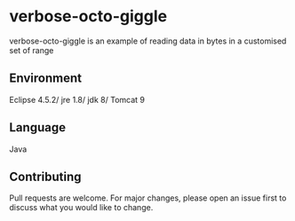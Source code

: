 # verbose-octo-giggle
verbose-octo-giggle is an example of reading data in bytes in a customised set of range

## Environment
Eclipse 4.5.2/ jre 1.8/ jdk 8/ Tomcat 9

## Language
Java

## Contributing
Pull requests are welcome. For major changes, please open an issue first to discuss what you would like to change.

